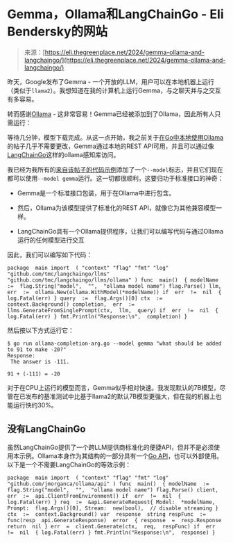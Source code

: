 <!--yml

category: 未分类

date: 2024-05-29 13:22:23

-->

# Gemma，Ollama和LangChainGo - Eli Bendersky的网站

> 来源：[https://eli.thegreenplace.net/2024/gemma-ollama-and-langchaingo/](https://eli.thegreenplace.net/2024/gemma-ollama-and-langchaingo/)

昨天，Google发布了Gemma - 一个开放的LLM，用户可以在本地机器上运行（类似于`llama2`）。我想知道在我的计算机上运行Gemma，与之聊天并与之交互有多容易。

转而感谢[Ollama](https://ollama.com/download) - 这非常容易！Gemma已经被添加到了Ollama，因此所有人只需运行：

等待几分钟，模型下载完成。从这一点开始，我之前关于[在Go中本地使用Ollama](https://eli.thegreenplace.net/2023/using-ollama-with-langchaingo/)的帖子几乎不需要更改，Gemma通过本地的REST API可用，并且可以通过像[LangChainGo](https://github.com/tmc/langchaingo)这样的ollama感知库访问。

我已经为我所有的[来自该帖子的代码示例](https://github.com/eliben/code-for-blog/tree/main/2023/ollama-go-langchain)添加了一个`--model`标志，并且它们现在都可以使用`--model gemma`运行。这一切都很顺利，这要归功于标准接口的神奇：

+   Gemma是一个标准接口包装，用于在Ollama中进行包含。

+   然后，Ollama为该模型提供了标准化的REST API，就像它为其他兼容模型一样。

+   LangChainGo具有一个Ollama提供程序，让我们可以编写代码与通过Ollama运行的任何模型进行交互

因此，我们可以编写如下代码：

```
package  main import  ( "context" "flag" "fmt" "log" "github.com/tmc/langchaingo/llms" "github.com/tmc/langchaingo/llms/ollama" ) func  main()  { modelName  :=  flag.String("model",  "",  "ollama model name") flag.Parse() llm,  err  :=  ollama.New(ollama.WithModel(*modelName)) if  err  !=  nil  { log.Fatal(err) } query  :=  flag.Args()[0] ctx  :=  context.Background() completion,  err  :=  llms.GenerateFromSinglePrompt(ctx,  llm,  query) if  err  !=  nil  { log.Fatal(err) } fmt.Println("Response:\n",  completion) } 
```

然后按以下方式运行它：

```
$ go run ollama-completion-arg.go --model gemma "what should be added to 91 to make -20?"
Response:
 The answer is -111.

91 + (-111) = -20 
```

对于在CPU上运行的模型而言，Gemma似乎相对快速。我发现默认的7B模型，尽管在已发布的基准测试中比基于llama2的默认7B模型更强大，但在我的机器上也能运行快约30%。

## 没有LangChainGo

虽然LangChainGo提供了一个跨LLM提供商标准化的便捷API，但并不是必须使用本示例。Ollama本身作为其结构的一部分具有一个[Go API](https://pkg.go.dev/github.com/jmorganca/ollama/api)，也可以外部使用。以下是一个不需要LangChainGo的等效示例：

```
package  main import  ( "context" "flag" "fmt" "log" "github.com/jmorganca/ollama/api" ) func  main()  { modelName  :=  flag.String("model",  "",  "ollama model name") flag.Parse() client,  err  :=  api.ClientFromEnvironment() if  err  !=  nil  { log.Fatal(err) } req  :=  &api.GenerateRequest{ Model:  *modelName, Prompt:  flag.Args()[0], Stream:  new(bool),  // disable streaming } ctx  :=  context.Background() var  response  string respFunc  :=  func(resp  api.GenerateResponse)  error  { response  =  resp.Response return  nil } err  =  client.Generate(ctx,  req,  respFunc) if  err  !=  nil  { log.Fatal(err) } fmt.Println("Response:\n",  response) } 
```
